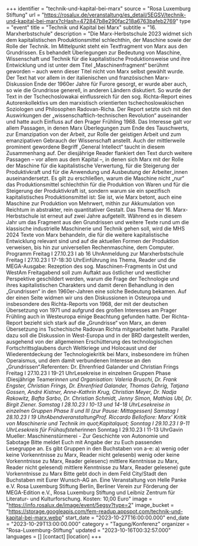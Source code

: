 +++
identifier = "technik-und-kapital-bei-marx"
source = "Rosa Luxemburg Stiftung"
url = "https://rosalux.de/veranstaltung/es_detail/5EGSV/technik-und-kapital-bei-marx?cHash=472847b8e290fac218a6763bafeb2769"
type = "event"
title = "Technik und Kapital bei Marx"
subtitle = "16. Marxherbstschule"
description = "Die Marx-Herbstschule 2023 widmet sich dem kapitalistischen Produktionsmittel schlechthin, der Maschine sowie der Rolle der Technik. Im Mittelpunkt steht ein Textfragment von Marx aus den Grundrissen. Es behandelt Überlegungen zur Bedeutung von Maschine, Wissenschaft und Technik für die kapitalistische Produktionsweise und ihre Entwicklung und ist unter dem Titel „Maschinenfragment“ berühmt geworden – auch wenn dieser Titel nicht von Marx selbst gewählt wurde. Der Text hat vor allem in der italienischen und französischen Marx-Diskussion Ende der 1960er Jahre für Furore gesorgt, er wurde aber auch, so wie die Grundrisse generell, in anderen Ländern diskutiert. So wurde der Text in der Tschechoslowakai einflussreich für den sog. Richta-Report eines Autorenkollektivs um den marxistisch orientierten tschechoslowakischen Soziologen und Philosophen Radovan-Richa. Der Report setzte sich mit den Auswirkungen der „wissenschaftlich-technischen Revolution“ auseinander und hatte auch Einfluss auf den Prager Frühling 1968.
Das Interesse galt vor allem Passagen, in denen Marx Überlegungen zum Ende des Tauschwerts, zur Emanzipation von der Arbeit, zur Rolle der geistigen Arbeit und zum emanzipativen Gebrauch der Wissenschaft anstellt. Auch der mittlerweile prominent gewordene Begriff „General Intellect“ taucht in diesem Zusammenhang auf.
Der diesjährige Reader flankiert den Text durch weitere Passagen – vor allem aus dem Kapital –, in denen sich Marx mit der Rolle der Maschine für die kapitalistische Verwertung, für die Steigerung der Produktivkraft und für die Anwendung und Ausbeutung der Arbeiter_innen auseinandersetzt. Es gilt zu erschließen, warum die Maschine nicht „nur“ das Produktionsmittel schlechthin für die Produktion von Waren und für die Steigerung der Produktivkraft ist, sondern warum sie ein spezifisch kapitalistisches Produktionsmittel ist: Sie ist, wie Marx betont, auch eine Maschine zur Produktion von Mehrwert, mithin zur Akkumulation von Reichtum in abstrakter, rein quantitativer Gestalt.
Das Thema der 16. Marx-Herbstschule ist erneut auf zwei Jahre aufgeteilt. Während es in diesem Jahr um das Fragment aus den Grundrissen und weitere Texte rund um die klassische industrielle Maschinerie und Technik gehen soll, wird die MHS 2024 Texte von Marx behandeln, die für die weitere kapitalistische Entwicklung relevant sind und auf die aktuellen Formen der Produktion verweisen, bis hin zur universellen Rechenmaschine, dem Computer.
Programm
Freitag I 27.10.23 I ab 16 UhrAnmeldung zur Marxherbstschule
Freitag I 27.10.23 I 17-18:30 UhrEinführung ins Thema, Reader und die MEGA-Ausgabe: Rezeption des sog. Maschinen-Fragments in Ost und WestAm Freitagabend soll zum Auftakt aus östlicher und westlicher Perspektive geschildert werden, warum die Frage der Technologie und ihres kapitalistischen Charakters und damit deren Behandlung in den „Grundrissen“ in den 1960er-Jahren eine solche Bedeutung bekamen. Auf der einen Seite widmen wir uns den Diskussionen in Osteuropa und insbesondere des Richta-Reports von 1968, der mit der deutschen Übersetzung von 1971 und aufgrund des großen Interesses am Prager Frühling auch in Westeuropa einige Beachtung gefunden hatte. Der Richta-Report bezieht sich stark auf die „Grundrisse“ von Marx, an deren Übersetzung ins Tschechische Radovan Richta mitgearbeitet hatte. Parallel dazu soll die Diskussion in West-Europa und in der BRD dargestellt werden, ausgehend von der allgemeinen Erschütterung des technologischen Fortschrittsglaubens durch Weltkriege und Holocaust und der Wiederentdeckung der Technologiekritik bei Marx, insbesondere im frühen Operaismus, und dem damit verbundenen Interesse an den „Grundrissen“.Referenten: Dr. Ehrenfried Galander und Christian Frings
Freitag I 27.10.23 I 19-21 UhrLesekreise in einzelnen Gruppen Phase IDiesjährige Teamer*innen und Organisation: Valeria Bruschi, Dr. Frank Engster, Christian Frings, Dr. Ehrenfried Galander, Thomas Gehrig, Tatjana Gossen, André Kistner, Anne-Kathrin Krug, Christian Meyer, Dr. Nadja Rakowitz, Bafta Sarbo, Dr. Christian Schmidt, Jenny Simon, Mathias Ubl, Dr. Birgit Ziener.
Samstag I 28.10.23 I 10-13 und 14-18 UhrLesekreise in einzelnen Gruppen Phase II und III (zur Pause: Mittagessen)
Samstag I 28.10.23 I 19 UhrAbendveranstaltungProf. Riccardo Bellofiore: Marx' Kritik von Maschinerie und Technik im quot;Kapitalquot;
Sonntag I 29.10.23 I 9-11 UhrLesekreis für Frühaufsteher*innen
Sonntag I 29.10.23 I 11-13 UhrGavin Mueller: Maschinenstürmerei - Zur Geschichte von Autonomie und Sabotage
Bitte meldet Euch mit Angabe der zu Euch passenden Lesegruppe an. Es gibt Gruppen in den Buchstaben von a-e:
a) wenig oder keine Vorkenntnisse zu Marx, Reader nicht gelesenb) wenig oder keine Vorkenntnisse zu Marx, Reader gelesenc) mittlere Kenntnisse zu Marx, Reader nicht gelesend) mittlere Kenntnisse zu Marx, Reader gelesene) gute Vorkenntnisse zu Marx
Bitte gebt doch in dem Feld City/Stadt den Buchstaben mit Eurer Wunsch-AG an.
Eine Veranstaltung von Helle Panke e.V. Rosa Luxemburg Stiftung Berlin, Berliner Verein zur Förderung der MEGA-Edition e.V., Rosa Luxemburg Stiftung und Leibniz Zentrum für Literatur- und Kulturforschung.
Kosten: 10,00 Euro"
image = "https://info.rosalux.de/image/event/5egsv?type=2"
image_bucket = "https://storage.googleapis.com/fem-readup.appspot.com/technik-und-kapital-bei-marx.webp"
start_date = "2023-10-27T16:00:00.000"
end_date = "2023-10-29T13:00:00.000"
category = "Tagung/Konferenz"
organizer = "Rosa-Luxemburg-Stiftung"
updated = "2023-10-16T00:32:57.000"
languages = []
[contact]
[location]
+++